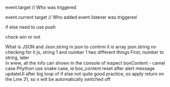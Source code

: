 event.target // Who was triggered

event.current target // Who added event listener was triggered

if else need to use push

check win or not 

What is JSON and Json.string
in json to contirm it is array
json.string no checking for it 
js, string 1 and number 1 two different things
First, number to string, later                     
in www, all the info can shown in the console of inspect
boxContent - camel case
Phython use snake case, ie box_content
reset after alert message
updateUI after big loop of if else not quite good practice, so apply return on the Line 31, so x will be automatically switched off 